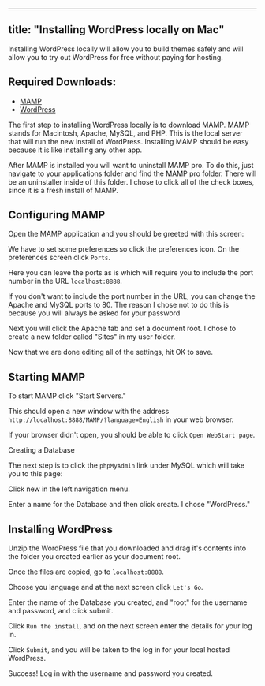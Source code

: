 
---
title: "Installing WordPress locally on Mac"
---

Installing WordPress locally will allow you to build themes safely and will allow you to try out WordPress for free without paying for hosting.

## Required Downloads:

*   [MAMP](https://www.mamp.info/en/)
*   [WordPress](https://wordpress.org/about/)

The first step to installing WordPress locally is to download MAMP. MAMP stands for Macintosh, Apache, MySQL, and PHP. This is the local server that will run the new install of WordPress. Installing MAMP should be easy because it is like installing any other app.

After MAMP is installed you will want to uninstall MAMP pro. To do this, just navigate to your applications folder and find the MAMP pro folder. There will be an uninstaller inside of this folder. I chose to click all of the check boxes, since it is a fresh install of MAMP.

## Configuring MAMP

Open the MAMP application and you should be greeted with this screen:

We have to set some preferences so click the preferences icon. On the preferences screen click `Ports`.

Here you can leave the ports as is which will require you to include the port number in the URL `localhost:8888`.

If you don't want to include the port number in the URL, you can change the Apache and MySQL ports to 80\. The reason I chose not to do this is because you will always be asked for your password

Next you will click the Apache tab and set a document root. I chose to create a new folder called "Sites" in my user folder.

Now that we are done editing all of the settings, hit OK to save.

## Starting MAMP

To start MAMP click "Start Servers."

This should open a new window with the address `http://localhost:8888/MAMP/?language=English` in your web browser.

If your browser didn't open, you should be able to click `Open WebStart page`.

Creating a Database

The next step is to click the `phpMyAdmin` link under MySQL which will take you to this page:

Click new in the left navigation menu.

Enter a name for the Database and then click create. I chose "WordPress."

## Installing WordPress

Unzip the WordPress file that you downloaded and drag it's contents into the folder you created earlier as your document root.

Once the files are copied, go to `localhost:8888`.

Choose you language and at the next screen click `Let's Go`.

Enter the name of the Database you created, and "root" for the username and password, and click submit.

Click `Run the install`, and on the next screen enter the details for your log in.

Click `Submit`, and you will be taken to the log in for your local hosted WordPress.

Success! Log in with the username and password you created.
